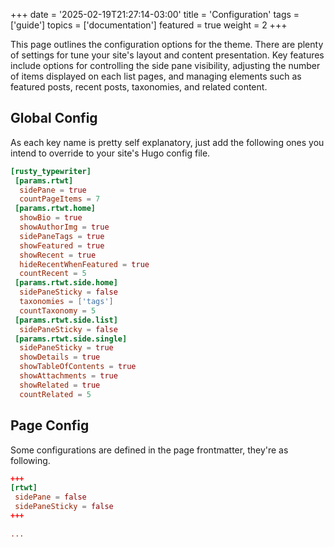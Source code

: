 +++
date = '2025-02-19T21:27:14-03:00'
title = 'Configuration'
tags = ['guide']
topics = ['documentation']
featured = true
weight = 2
+++

This page outlines the configuration options for the theme. There are plenty of settings for tune your site's layout and content presentation. Key features include options for controlling the side pane visibility, adjusting the number of items displayed on each list pages, and managing elements such as featured posts, recent posts, taxonomies, and related content.

## Global Config

As each key name is pretty self explanatory, just add the following ones you intend to override to your site's Hugo config file.

```toml
[rusty_typewriter]
 [params.rtwt]
  sidePane = true
  countPageItems = 7 
 [params.rtwt.home]
  showBio = true
  showAuthorImg = true
  sidePaneTags = true
  showFeatured = true
  showRecent = true
  hideRecentWhenFeatured = true
  countRecent = 5
 [params.rtwt.side.home]
  sidePaneSticky = false 
  taxonomies = ['tags']
  countTaxonomy = 5
 [params.rtwt.side.list]
  sidePaneSticky = false
 [params.rtwt.side.single]
  sidePaneSticky = true 
  showDetails = true
  showTableOfContents = true
  showAttachments = true
  showRelated = true
  countRelated = 5
```

## Page Config

Some configurations are defined in the page frontmatter, they're as following.

```toml
+++
[rtwt]
 sidePane = false
 sidePaneSticky = false
+++

...
```
